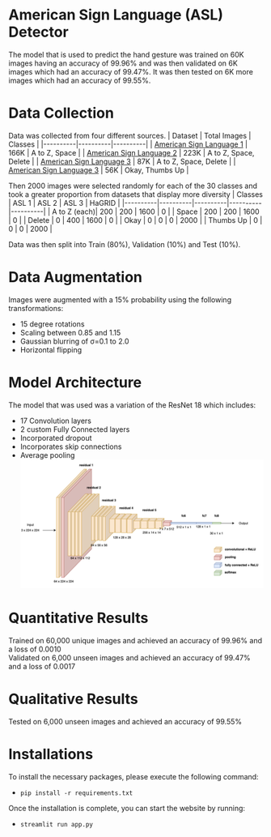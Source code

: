 # American Sign Language (ASL) Detector

The model that is used to predict the hand gesture was trained on 60K images having an accuracy of 99.96% and was then validated on 6K images which had an accuracy of 99.47%. It was then tested on 6K more images which had an accuracy of 99.55%.

# Data Collection
Data was collected from four different sources.
| Dataset | Total Images | Classes |
|----------|----------|----------|
| [American Sign Language 1](https://www.kaggle.com/datasets/kapillondhe/american-sign-language) | 166K | A to Z, Space |
| [American Sign Language 2](https://www.kaggle.com/datasets/debashishsau/aslamerican-sign-language-aplhabet-dataset)  | 223K | A to Z, Space, Delete |
| [American Sign Language 3](https://www.kaggle.com/datasets/grassknoted/asl-alphabet)  | 87K | A to Z, Space, Delete |
| [American Sign Language 3](https://www.kaggle.com/datasets/kapitanov/hagrid)  | 56K | Okay, Thumbs Up |

Then 2000 images were selected randomly for each of the 30 classes and took a greater proportion from datasets that display more diversity
| Classes | ASL 1 | ASL 2 | ASL 3 | HaGRID |
|----------|----------|----------|----------|----------|
| A to Z (each)| 200 | 200 | 1600 | 0 |
| Space | 200 | 200 | 1600 | 0 |
| Delete | 0 | 400 | 1600 | 0 |
| Okay | 0 | 0 | 0 | 2000 |
| Thumbs Up | 0 | 0 | 0 | 2000 |

Data was then split into Train (80%), Validation (10%) and Test (10%).

# Data Augmentation
Images were augmented with a 15% probability using the following transformations:
- 15 degree rotations
- Scaling between 0.85 and 1.15
- Gaussian blurring of σ=0.1 to 2.0
- Horizontal flipping

# Model Architecture
The model that was used was a variation of the ResNet 18 which includes:
- 17 Convolution layers
- 2 custom Fully Connected layers
- Incorporated dropout
- Incorporates skip connections
- Average pooling
![Model Architecture](ResNet18_Model.png)


# Quantitative Results
Trained on 60,000 unique images and achieved an accuracy of 99.96% and a loss of 0.0010  
Validated on 6,000 unseen images and achieved an accuracy of 99.47% and a loss of 0.0017

# Qualitative Results
Tested on 6,000 unseen images and achieved an accuracy of 99.55%


# Installations
To install the necessary packages, please execute the following command:
- `pip install -r requirements.txt`

Once the installation is complete, you can start the website by running:
- `streamlit run app.py`

